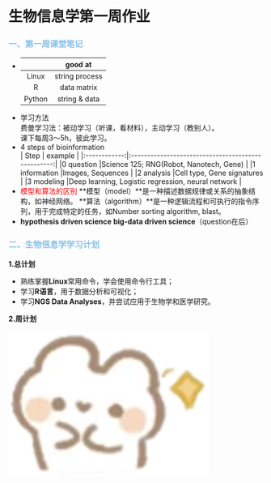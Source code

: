 # 生物信息学第一周作业
### <span style="color: #85C1E9;">一、第一周课堂笔记</span>
  * |      |good at       |
    |:----:|:------------:|
    |Linux |string process|
    |R     |data matrix   |
    |Python|string & data |
  * 学习方法<br>
    费曼学习法：被动学习（听课，看材料），主动学习（教别人）。<br>
    课下每周3～5h，彼此学习。<br>
  * 4 steps of bioinformation<br>
    | Step         |                example                             |
    |:------------:|:--------------------------------------------------:|
    |0 question    |Science 125; RNG(Robot, Nanotech, Gene)             |
    |1 information |Images, Sequences                                   |
    |2 analysis    |Cell type, Gene signatures                          |
    |3 modeling    |Deep learning, Logistic regression, neural network  |
  * <span style="color: red;">模型和算法的区别</span>
    **模型（model）**是一种描述数据规律或关系的抽象结构，如神经网络。
    **算法（algorithm）**是一种逻辑流程和可执行的指令序列，用于完成特定的任务，如Number sorting algorithm, blast。
  * **hypothesis driven science**
    **big-data driven science**（question在后）
###  <span style="color: #85C1E9;">二、生物信息学学习计划</span>
**1.总计划**
  * 熟练掌握**Linux**常用命令，学会使用命令行工具；
  * 学习**R语言**，用于数据分析和可视化；
  * 学习**NGS Data Analyses**，并尝试应用于生物学和医学研究。

**2.周计划**  
   
![可爱兔子](https://github.com/Joyee001/2025bioinfo/raw/main/images/兔子笑.jpg)
